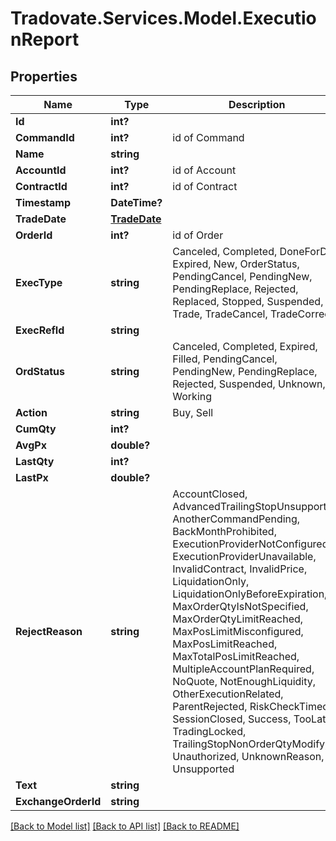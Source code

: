 # Tradovate.Services.Model.ExecutionReport
## Properties

Name | Type | Description | Notes
------------ | ------------- | ------------- | -------------
**Id** | **int?** |  | [optional] 
**CommandId** | **int?** | id of Command | 
**Name** | **string** |  | 
**AccountId** | **int?** | id of Account | 
**ContractId** | **int?** | id of Contract | 
**Timestamp** | **DateTime?** |  | 
**TradeDate** | [**TradeDate**](TradeDate.md) |  | [optional] 
**OrderId** | **int?** | id of Order | 
**ExecType** | **string** | Canceled, Completed, DoneForDay, Expired, New, OrderStatus, PendingCancel, PendingNew, PendingReplace, Rejected, Replaced, Stopped, Suspended, Trade, TradeCancel, TradeCorrect | 
**ExecRefId** | **string** |  | [optional] 
**OrdStatus** | **string** | Canceled, Completed, Expired, Filled, PendingCancel, PendingNew, PendingReplace, Rejected, Suspended, Unknown, Working | [optional] 
**Action** | **string** | Buy, Sell | 
**CumQty** | **int?** |  | [optional] 
**AvgPx** | **double?** |  | [optional] 
**LastQty** | **int?** |  | [optional] 
**LastPx** | **double?** |  | [optional] 
**RejectReason** | **string** | AccountClosed, AdvancedTrailingStopUnsupported, AnotherCommandPending, BackMonthProhibited, ExecutionProviderNotConfigured, ExecutionProviderUnavailable, InvalidContract, InvalidPrice, LiquidationOnly, LiquidationOnlyBeforeExpiration, MaxOrderQtyIsNotSpecified, MaxOrderQtyLimitReached, MaxPosLimitMisconfigured, MaxPosLimitReached, MaxTotalPosLimitReached, MultipleAccountPlanRequired, NoQuote, NotEnoughLiquidity, OtherExecutionRelated, ParentRejected, RiskCheckTimeout, SessionClosed, Success, TooLate, TradingLocked, TrailingStopNonOrderQtyModify, Unauthorized, UnknownReason, Unsupported | [optional] 
**Text** | **string** |  | [optional] 
**ExchangeOrderId** | **string** |  | [optional] 

[[Back to Model list]](../README.md#documentation-for-models) [[Back to API list]](../README.md#documentation-for-api-endpoints) [[Back to README]](../README.md)

